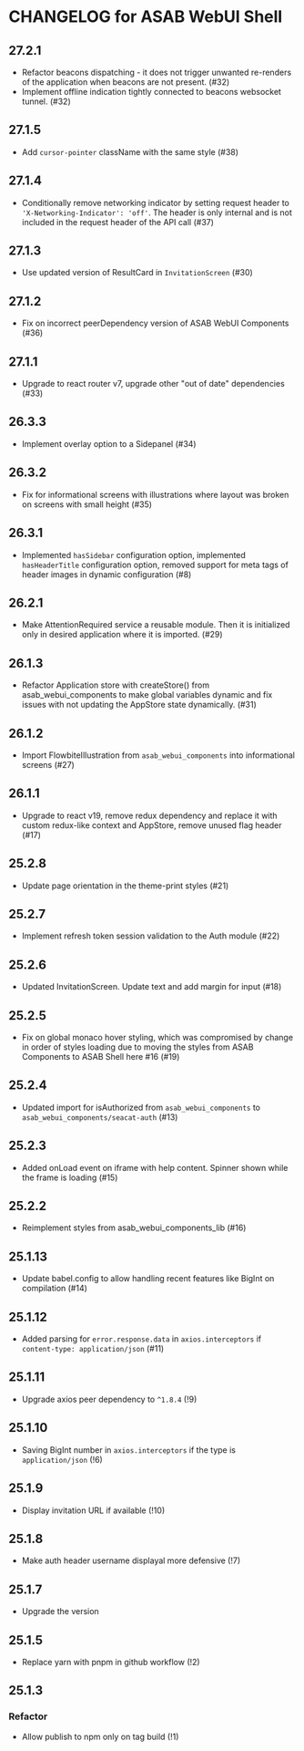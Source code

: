 # CHANGELOG for ASAB WebUI Shell

## 27.2.1

- Refactor beacons dispatching - it does not trigger unwanted re-renders of the application when beacons are not present. (#32)
- Implement offline indication tightly connected to beacons websocket tunnel. (#32)

## 27.1.5

- Add `cursor-pointer` className with the same style (#38)

## 27.1.4

- Conditionally remove networking indicator by setting request header to `'X-Networking-Indicator': 'off'`. The header is only internal and is not included in the request header of the API call (#37)

## 27.1.3

- Use updated version of ResultCard in `InvitationScreen` (#30)

## 27.1.2

- Fix on incorrect peerDependency version of ASAB WebUI Components (#36)

## 27.1.1

- Upgrade to react router v7, upgrade other "out of date" dependencies (#33)

## 26.3.3

- Implement overlay option to a Sidepanel (#34)

## 26.3.2

- Fix for informational screens with illustrations where layout was broken on screens with small height (#35)

## 26.3.1

- Implemented `hasSidebar` configuration option, implemented `hasHeaderTitle` configuration option, removed support for meta tags of header images in dynamic configuration (#8)

## 26.2.1

- Make AttentionRequired service a reusable module. Then it is initialized only in desired application where it is imported. (#29)

## 26.1.3

- Refactor Application store with createStore() from asab_webui_components to make global variables dynamic and fix issues with not updating the AppStore state dynamically. (#31)

## 26.1.2

- Import FlowbiteIllustration from `asab_webui_components` into informational screens (#27)

## 26.1.1

- Upgrade to react v19, remove redux dependency and replace it with custom redux-like context and AppStore, remove unused flag header (#17)

## 25.2.8

- Update page orientation in the theme-print styles (#21)

## 25.2.7

- Implement refresh token session validation to the Auth module (#22)

## 25.2.6

- Updated InvitationScreen. Update text and add margin for input (#18)

## 25.2.5

- Fix on global monaco hover styling, which was compromised by change in order of styles loading due to moving the styles from ASAB Components to ASAB Shell here #16 (#19)

## 25.2.4

- Updated import for isAuthorized from `asab_webui_components` to `asab_webui_components/seacat-auth` (#13)

## 25.2.3

- Added onLoad event on iframe with help content. Spinner shown while the frame is loading (#15)

## 25.2.2

- Reimplement styles from asab_webui_components_lib (#16)

## 25.1.13

- Update babel.config to allow handling recent features like BigInt on compilation (#14)

## 25.1.12

- Added parsing for `error.response.data` in `axios.interceptors` if `content-type: application/json` (#11)

## 25.1.11

- Upgrade axios peer dependency to `^1.8.4` (!9)

## 25.1.10

- Saving BigInt number in `axios.interceptors` if the type is `application/json` (!6)

## 25.1.9

- Display invitation URL if available (!10)

## 25.1.8

- Make auth header username displayal more defensive (!7)

## 25.1.7

- Upgrade the version

## 25.1.5

- Replace yarn with pnpm in github workflow (!2)

## 25.1.3

### Refactor

- Allow publish to npm only on tag build (!1)
